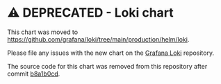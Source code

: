 # ⚠️  DEPRECATED - Loki chart

This chart was moved to <https://github.com/grafana/loki/tree/main/production/helm/loki>.


Please file any issues with the new chart on the [Grafana Loki](https://github.com/grafana/loki) repository.

The source code for this chart was removed from this repository after commit [b8a1b0cd](https://github.com/grafana/helm-charts/commit/b8a1b0cd8ffac1f5e6242d6aa1cba907cf2ec17f).
